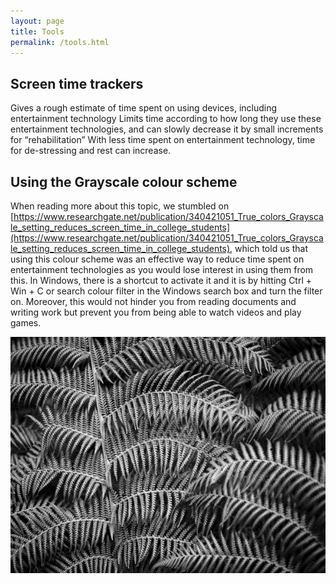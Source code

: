 ```yaml
---
layout: page
title: Tools
permalink: /tools.html
---
```


## Screen time trackers
Gives a rough estimate of time spent on using devices, including entertainment technology
Limits time according to how long they use these entertainment technologies, and can slowly decrease it by small increments for “rehabilitation”
With less time spent on entertainment technology, time for de-stressing and rest can increase.

## Using the Grayscale colour scheme

When reading more about this topic, we stumbled on [https://www.researchgate.net/publication/340421051_True_colors_Grayscale_setting_reduces_screen_time_in_college_students](https://www.researchgate.net/publication/340421051_True_colors_Grayscale_setting_reduces_screen_time_in_college_students), which told us that using this colour scheme was an effective way to reduce time spent on entertainment technologies as you would lose interest in using them from this. In Windows, there is a shortcut to activate it and it is by hitting Ctrl + Win + C or search colour filter in the Windows search box and turn the filter on. Moreover, this would not hinder you from reading documents and writing work but prevent you from being able to watch videos and play games.

![grayscale](/assets/grayscale.jpg)